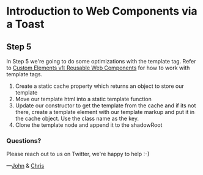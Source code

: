 # Introduction to Web Components via a Toast

## Step 5

In Step 5 we're going to do some optimizations with the template tag. Refer to [Custom Elements v1: Reusable Web Components](https://developers.google.com/web/fundamentals/web-components/customelements#fromtemplate) for how to work with template tags.

1. Create a static cache property which returns an object to store our template
2. Move our template html into a static template function
3. Update our constructor to get the template from the cache and if its not there, create a template element with our template markup and put it in the cache object. Use the class name as the key.
4. Clone the template node and append it to the shadowRoot

### Questions?

Please reach out to us on Twitter, we're happy to help :-)

—[John](https://twitter.com/JohnRiv) & [Chris](https://twitter.com/chiefcll)
